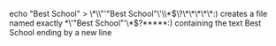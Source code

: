 echo "Best School" > \\\*\\\\"'\"Best School\"\\'\\\\\*\$\\\?\\\*\\\*\\\*\\\*\\\*\:\)  creates a file named exactly \*\\'"Best School"\'\\*$\?\*\*\*\*\*:) containing the text Best School ending by a new line
